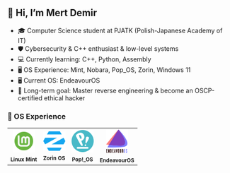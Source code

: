 ## 👋 Hi, I’m Mert Demir

- 🎓 Computer Science student at PJATK (Polish-Japanese Academy of IT)  
- 🛡️ Cybersecurity & C++ enthusiast & low-level systems 
- 💻 Currently learning: C++, Python, Assembly  
- 🖥️ OS Experience: Mint, Nobara, Pop_OS, Zorin, Windows 11
- 🖥️ Current OS: EndeavourOS
- 🎯 Long-term goal: Master reverse engineering & become an OSCP-certified ethical hacker

<h3>🧬 OS Experience</h3>

<table>
  <tr>
    <td align="center">
      <img src="https://github.com/puduk/linux-setup/raw/main/assets/logos/Linux_Mint_logo_without_wordmark.svg" width="50" /><br><sub><b>Linux Mint</b></sub>
    </td>
    <td align="center">
      <img src="https://github.com/puduk/linux-setup/raw/main/assets/logos/Zorin_Logomark.svg" width="50" /><br><sub><b>Zorin OS</b></sub>
    </td>
    <td align="center">
      <img src="https://github.com/puduk/linux-setup/raw/main/assets/logos/Pop!_OS_Icon.svg" width="50" /><br><sub><b>Pop!_OS</b></sub>
    </td>
    <td align="center">
      <img src="https://github.com/puduk/linux-setup/raw/main/assets/logos/EndeavourOS_Logo.svg" width="50" /><br><sub><b>EndeavourOS</b></sub>
    </td>
  </tr>
</table>





<!---
puduk/puduk is a ✨ special ✨ repository because its `README.md` (this file) appears on your GitHub profile.
You can click the Preview link to take a look at your changes.
--->
